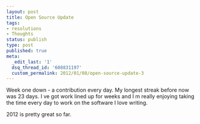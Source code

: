```yaml
---
layout: post
title: Open Source Update
tags:
- resolutions
- Thoughts
status: publish
type: post
published: true
meta:
  _edit_last: '1'
  dsq_thread_id: '608831197'
  custom_permalink: 2012/01/08/open-source-update-3
---
```

Week one down - a contribution every day. My longest streak before now was 23 days. I ve got work lined up for weeks   and I m really enjoying taking the time every day to work on the software I love writing.

2012 is pretty great so far.
